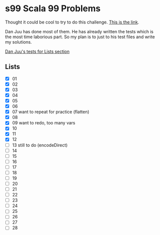 # s99 Scala 99 Problems

Thought it could be cool to try to do this challenge. 
[This is the link](http://aperiodic.net/phil/scala/s-99/). 

Dan Juu has done most of them. He has already written the tests which is the most time laborious part. So my plan is to just to his test files and write my solutions.

[Dan Juu's tests for Lists section](https://github.com/danluu/ninety-nine-scala-problems/blob/master/src/test/scala/ListsSuite.scala)


## Lists
- [X] 01
- [X] 02
- [X] 03
- [X] 04
- [X] 05
- [X] 06
- [X] 07 want to repeat for practice (flatten)
- [X] 08
- [X] 09 want to redo, too many vars
- [X] 10
- [X] 11
- [X] 12
- [ ] 13 still to do (encodeDirect)
- [ ] 14
- [ ] 15
- [ ] 16
- [ ] 17
- [ ] 18
- [ ] 19
- [ ] 20
- [ ] 21
- [ ] 22
- [ ] 23
- [ ] 24
- [ ] 25
- [ ] 26
- [ ] 27
- [ ] 28
